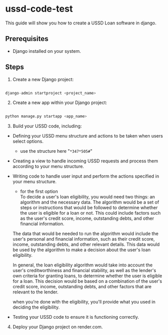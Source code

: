 # ussd-code-test

This guide will show you how to create a USSD Loan software in django.

## Prerequisites

- Django installed on your system.

## Steps

1. Create a new Django project:
```python

django-admin startproject <project_name>

```

2. Create a new app within your Django project:
```python

python manage.py startapp <app_name>

```

3. Build your USSD code, including:

- Defining your USSD menu structure and actions to be taken when users select options.
  - use the structure here "`*347*505#`"
- Creating a view to handle incoming USSD requests and process them according to your menu structure.
- Writing code to handle user input and perform the actions specified in your menu structure.
  - for the first option <br />
      To decide a user's loan eligibility, you would need two things: an algorithm and the necessary data. The algorithm would be a set of steps or instructions that would be followed to determine whether the user is eligible for a loan or not. This could include factors such as the user's credit score, income, outstanding debts, and other financial information.

  The data that would be needed to run the algorithm would include the user's personal and financial information, such as their credit score, income, outstanding debts, and other relevant details. This data would be used by the algorithm to make a decision about the user's loan eligibility.

  In general, the loan eligibility algorithm would take into account the user's creditworthiness and financial stability, as well as the lender's own criteria for granting loans, to determine whether the user is eligible for a loan. This decision would be based on a combination of the user's credit score, income, outstanding debts, and other factors that are relevant to the lender. <br />
  
  when you're done with the eligibility, you'll provide what you used in deciding the eligibility.
- Testing your USSD code to ensure it is functioning correctly.

4. Deploy your Django project on render.com.
